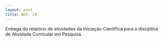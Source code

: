 ```yaml
---
layout: post
title: NOV, 28
---
```


Entrega do relatório de atividades da Iniciação Científica para a disciplina de Atividade Curricular em Pesquisa.
